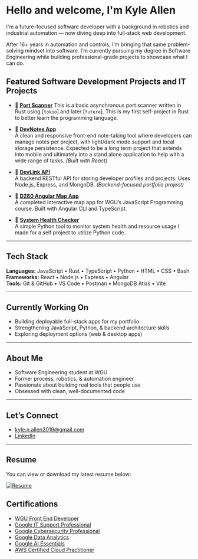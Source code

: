 # Hello and welcome, I'm Kyle Allen

I'm a future-focused software developer with a background in robotics and industrial automation — now diving deep into full-stack web development.

After 16+ years in automation and controls, I’m bringing that same problem-solving mindset into software. I’m currently pursuing my degree in Software Engineering while building professional-grade projects to showcase what I can do.

## Featured Software Development Projects and IT Projects

- 🔹 [**Port Scanner**](https://github.com/kyle-allen2006/port_scanner)
  This is a basic asynchronous port scanner written in Rust using [`tokio`] and later [`future`]. This is my first self-project in Rust to better learn the programming language.
  
- 🔹 [**DevNotes App**](https://github.com/kyle-allen2006/devnotes-app)  
  A clean and responsive front-end note-taking tool where developers can manage notes per project, with light/dark mode support and local storage persistence. Expected to be a long term project that extends into mobile and ultimately into a stand alone application to help with a wide range of tasks. *(Built with React)*

- 🔹 [**DevLink API**](https://github.com/kyle-allen2006/devlink-api)  
  A backend RESTful API for storing developer profiles and projects. Uses Node.js, Express, and MongoDB. *(Backend-focused portfolio project)*

- 🔹 [**D280 Angular Map App**](https://github.com/kyle-allen2006/d280-javascript-programming-angular)  
  A completed interactive map app for WGU’s JavaScript Programming course. Built with Angular CLI and TypeScript.

- 🔹 [**System Health Checker**](https://github.com/Kyle-Allen2006/sys-health-checker)  
  A simple Python tool to monitor system health and resource usage I made for a self project to utilize Python code.

---

## Tech Stack

**Languages:** JavaScript • Rust • TypeScript • Python • HTML • CSS • Bash  
**Frameworks:** React • Node.js • Express • Angular  
**Tools:** Git & GitHub • VS Code • Postman • MongoDB Atlas • Vite

---

## Currently Working On

- Building deployable full-stack apps for my portfolio  
- Strengthening JavaScript, Python, & backend architecture skills  
- Exploring deployment options (web & desktop apps)

---

## About Me

-  Software Engineering student at WGU  
-  Former process, robotics, & automation engineer  
-  Passionate about building real tools that people use  
-  Obsessed with clean, well-documented code

---

##  Let’s Connect

-  kyle.n.allen2019@gmail.com  
-  [LinkedIn](https://www.linkedin.com/in/kyle-allen-255547bb)

---

##  Resume

You can view or download my latest resume below:

 [![Resume](https://img.shields.io/badge/View%20My%20Resume-PDF-blue)](Kyle_Allen_Software-Engineer-NEpub.pdf)


##  Certifications

- [WGU Front End Developer](https://badgr.com/public/assertions/SOFG8gGgS_2sU7PCCNbg1Q?identity__email=kall700%40wgu.edu)
- [Google IT Support Professional](https://coursera.org/share/cb571974a331b79f667836c48eeee320f)  
- [Google Cybersecurity Professional](https://coursera.org/share/6c48cdad8d66f6e9ccf2384f7b4612b3)  
- [Google Data Analytics](https://coursera.org/share/6861f8c8576c1384f88f4488ea7a396d)  
- [Google AI Essentials](https://coursera.org/share/ff0b979813b9bf7c6a4f87453266bb22)  
- [AWS Certified Cloud Practitioner](https://cp.certmetrics.com/amazon/en/public/verify/credential/5f9b9c870ba84c99b0cb758548c4d1ba)
